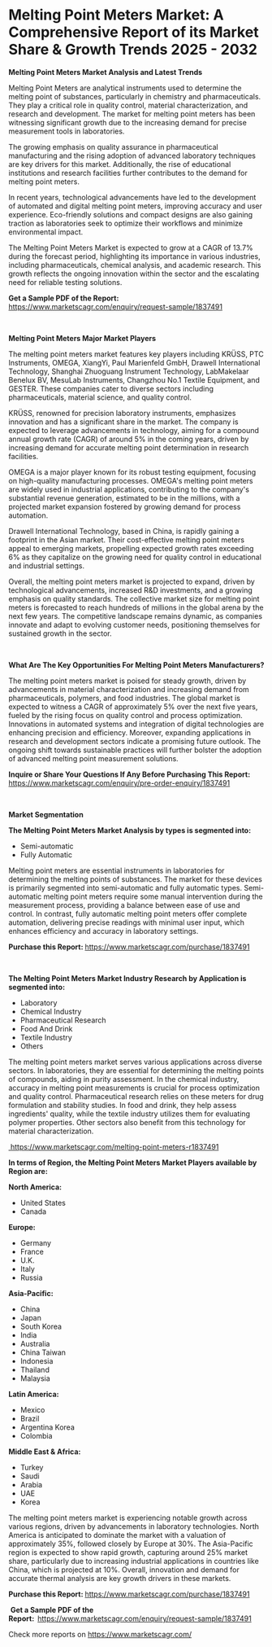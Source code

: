 <p><h1>Melting Point Meters Market: A Comprehensive Report of its Market Share & Growth Trends 2025 - 2032</h1></p><p><strong>Melting Point Meters Market Analysis and Latest Trends</strong></p>
<p><p>Melting Point Meters are analytical instruments used to determine the melting point of substances, particularly in chemistry and pharmaceuticals. They play a critical role in quality control, material characterization, and research and development. The market for melting point meters has been witnessing significant growth due to the increasing demand for precise measurement tools in laboratories. </p><p>The growing emphasis on quality assurance in pharmaceutical manufacturing and the rising adoption of advanced laboratory techniques are key drivers for this market. Additionally, the rise of educational institutions and research facilities further contributes to the demand for melting point meters. </p><p>In recent years, technological advancements have led to the development of automated and digital melting point meters, improving accuracy and user experience. Eco-friendly solutions and compact designs are also gaining traction as laboratories seek to optimize their workflows and minimize environmental impact. </p><p>The Melting Point Meters Market is expected to grow at a CAGR of 13.7% during the forecast period, highlighting its importance in various industries, including pharmaceuticals, chemical analysis, and academic research. This growth reflects the ongoing innovation within the sector and the escalating need for reliable testing solutions.</p></p>
<p><strong>Get a Sample PDF of the Report:&nbsp;</strong> <a href="https://www.marketscagr.com/enquiry/request-sample/1837491?utm_campaign=3172&utm_medium=2&utm_source=Github&utm_content=ia&utm_term=11042025&utm_id=melting-point-meters">https://www.marketscagr.com/enquiry/request-sample/1837491</a></p>
<p>&nbsp;</p>
<p><strong>Melting Point Meters Major Market Players</strong></p>
<p><p>The melting point meters market features key players including KRÜSS, PTC Instruments, OMEGA, XiangYi, Paul Marienfeld GmbH, Drawell International Technology, Shanghai Zhuoguang Instrument Technology, LabMakelaar Benelux BV, MesuLab Instruments, Changzhou No.1 Textile Equipment, and GESTER. These companies cater to diverse sectors including pharmaceuticals, material science, and quality control.</p><p>KRÜSS, renowned for precision laboratory instruments, emphasizes innovation and has a significant share in the market. The company is expected to leverage advancements in technology, aiming for a compound annual growth rate (CAGR) of around 5% in the coming years, driven by increasing demand for accurate melting point determination in research facilities.</p><p>OMEGA is a major player known for its robust testing equipment, focusing on high-quality manufacturing processes. OMEGA's melting point meters are widely used in industrial applications, contributing to the company's substantial revenue generation, estimated to be in the millions, with a projected market expansion fostered by growing demand for process automation.</p><p>Drawell International Technology, based in China, is rapidly gaining a footprint in the Asian market. Their cost-effective melting point meters appeal to emerging markets, propelling expected growth rates exceeding 6% as they capitalize on the growing need for quality control in educational and industrial settings.</p><p>Overall, the melting point meters market is projected to expand, driven by technological advancements, increased R&D investments, and a growing emphasis on quality standards. The collective market size for melting point meters is forecasted to reach hundreds of millions in the global arena by the next few years. The competitive landscape remains dynamic, as companies innovate and adapt to evolving customer needs, positioning themselves for sustained growth in the sector.</p></p>
<p>&nbsp;</p>
<p><strong>What Are The Key Opportunities For Melting Point Meters Manufacturers?</strong></p>
<p><p>The melting point meters market is poised for steady growth, driven by advancements in material characterization and increasing demand from pharmaceuticals, polymers, and food industries. The global market is expected to witness a CAGR of approximately 5% over the next five years, fueled by the rising focus on quality control and process optimization. Innovations in automated systems and integration of digital technologies are enhancing precision and efficiency. Moreover, expanding applications in research and development sectors indicate a promising future outlook. The ongoing shift towards sustainable practices will further bolster the adoption of advanced melting point measurement solutions.</p></p>
<p><strong>Inquire or Share Your Questions If Any Before Purchasing This Report:</strong> <a href="https://www.marketscagr.com/enquiry/pre-order-enquiry/1837491?utm_campaign=3172&utm_medium=2&utm_source=Github&utm_content=ia&utm_term=11042025&utm_id=melting-point-meters">https://www.marketscagr.com/enquiry/pre-order-enquiry/1837491</a></p>
<p>&nbsp;</p>
<p><strong>Market Segmentation</strong></p>
<p><strong>The Melting Point Meters Market Analysis by types is segmented into:</strong></p>
<p><ul><li>Semi-automatic</li><li>Fully Automatic</li></ul></p>
<p><p>Melting point meters are essential instruments in laboratories for determining the melting points of substances. The market for these devices is primarily segmented into semi-automatic and fully automatic types. Semi-automatic melting point meters require some manual intervention during the measurement process, providing a balance between ease of use and control. In contrast, fully automatic melting point meters offer complete automation, delivering precise readings with minimal user input, which enhances efficiency and accuracy in laboratory settings.</p></p>
<p><strong>Purchase this Report:&nbsp;</strong><a href="https://www.marketscagr.com/purchase/1837491?utm_campaign=3172&utm_medium=2&utm_source=Github&utm_content=ia&utm_term=11042025&utm_id=melting-point-meters">https://www.marketscagr.com/purchase/1837491</a></p>
<p>&nbsp;</p>
<p><strong>The Melting Point Meters Market Industry Research by Application is segmented into:</strong></p>
<p><ul><li>Laboratory</li><li>Chemical Industry</li><li>Pharmaceutical Research</li><li>Food And Drink</li><li>Textile Industry</li><li>Others</li></ul></p>
<p><p>The melting point meters market serves various applications across diverse sectors. In laboratories, they are essential for determining the melting points of compounds, aiding in purity assessment. In the chemical industry, accuracy in melting point measurements is crucial for process optimization and quality control. Pharmaceutical research relies on these meters for drug formulation and stability studies. In food and drink, they help assess ingredients' quality, while the textile industry utilizes them for evaluating polymer properties. Other sectors also benefit from this technology for material characterization.</p></p>
<p><a href="https://www.marketscagr.com/melting-point-meters-r1837491?utm_campaign=3172&utm_medium=2&utm_source=Github&utm_content=ia&utm_term=11042025&utm_id=melting-point-meters">&nbsp;https://www.marketscagr.com/melting-point-meters-r1837491</a></p>
<p><strong>In terms of Region, the Melting Point Meters Market Players available by Region are:</strong></p>
<p>
    <p> <strong> North America: </strong>
        <ul>
            <li>United States</li>
            <li>Canada</li>
        </ul>
        </p> 
    <p> <strong> Europe: </strong>
        <ul>
            <li>Germany</li>
            <li>France</li>
            <li>U.K.</li>
            <li>Italy</li>
            <li>Russia</li>
        </ul>
        </p> 
    <p> <strong> Asia-Pacific: </strong>
        <ul>
            <li>China</li>
            <li>Japan</li>
            <li>South Korea</li>
            <li>India</li>
            <li>Australia</li>
            <li>China Taiwan</li>
            <li>Indonesia</li>
            <li>Thailand</li>
            <li>Malaysia</li>
        </ul>
        </p> 
    <p> <strong> Latin America: </strong>
        <ul>
            <li>Mexico</li>
            <li>Brazil</li>
            <li>Argentina Korea</li>
            <li>Colombia</li>
        </ul>
        </p> 
    <p> <strong> Middle East & Africa: </strong>
        <ul>
            <li>Turkey</li>
            <li>Saudi</li>
            <li>Arabia</li>
            <li>UAE</li>
            <li>Korea</li>
        </ul>
    </p>
    </p>
<p><p>The melting point meters market is experiencing notable growth across various regions, driven by advancements in laboratory technologies. North America is anticipated to dominate the market with a valuation of approximately 35%, followed closely by Europe at 30%. The Asia-Pacific region is expected to show rapid growth, capturing around 25% market share, particularly due to increasing industrial applications in countries like China, which is projected at 10%. Overall, innovation and demand for accurate thermal analysis are key growth drivers in these markets.</p></p>
<p><strong>Purchase this Report: </strong><a href="https://www.marketscagr.com/purchase/1837491?utm_campaign=3172&utm_medium=2&utm_source=Github&utm_content=ia&utm_term=11042025&utm_id=melting-point-meters">https://www.marketscagr.com/purchase/1837491</a></p>
<p>&nbsp;<strong>Get a Sample PDF of the Report:&nbsp;&nbsp;</strong><a href="https://www.marketscagr.com/enquiry/request-sample/1837491?utm_campaign=3172&utm_medium=2&utm_source=Github&utm_content=ia&utm_term=11042025&utm_id=melting-point-meters">https://www.marketscagr.com/enquiry/request-sample/1837491</a></p>
<p><strong></strong></p>
<p>Check more reports on <a href="https://www.marketscagr.com/?utm_campaign=3172&utm_medium=2&utm_source=Github&utm_content=ia&utm_term=11042025&utm_id=melting-point-meters">https://www.marketscagr.com/</a></p>